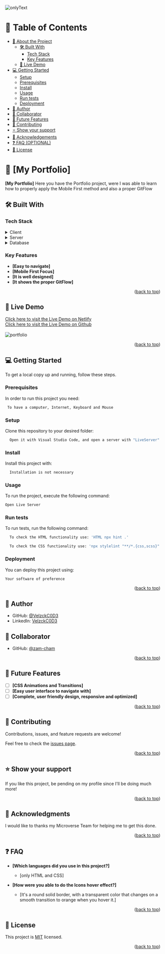 <a name="readme-top"></a>
![onlyText](https://user-images.githubusercontent.com/92229666/221316081-fb9e0b88-a571-4414-baa7-76d8d411c181.gif)
<!-- TABLE OF CONTENTS -->

# 📗 Table of Contents

- [📖 About the Project](#about-project)
  - [🛠 Built With](#built-with)
    - [Tech Stack](#tech-stack)
    - [Key Features](#key-features)
  - [🚀 Live Demo](#live-demo)
- [💻 Getting Started](#getting-started)
  - [Setup](#setup)
  - [Prerequisites](#prerequisites)
  - [Install](#install)
  - [Usage](#usage)
  - [Run tests](#run-tests)
  - [Deployment](#deployment)
- [👥 Author](#author)
- [👥 Collaborator](#collaborator)
- [🔭 Future Features](#future-features)
- [🤝 Contributing](#contributing)
- [⭐️ Show your support](#support)
- [🙏 Acknowledgements](#acknowledgements)
- [❓ FAQ (OPTIONAL)](#faq)
- [📝 License](#license)

<!-- PROJECT DESCRIPTION -->

# 📖 [My Portfolio] <a name="about-project"></a>

**[My Portfolio]** Here you have the Portfolio project, were I was able to learn how to properly apply the Mobile First method and also a proper GitFlow

## 🛠 Built With <a name="built-with"></a>

### Tech Stack <a name="tech-stack"></a>

<details>
  <summary>Client</summary>
  <ul>
    <li><a href="https://developer.mozilla.org/en-US/docs/Web/HTML">HTML</a></li>
    <li><a href="https://developer.mozilla.org/en-US/docs/Web/CSS">CSS</a></li>
  </ul>
</details>

<details>
  <summary>Server</summary>
  <ul>
    <li><a>N/A</a></li>
  </ul>
</details>

<details>
<summary>Database</summary>
  <ul>
    <li><a>N/A</a></li>
  </ul>
</details>

<!-- Features -->

### Key Features <a name="key-features"></a>

- **[Easy to navigate]**
- **[Mobile First Focus]**
- **[It is well designed]**
- **[It shows the proper GitFlow]**

<p align="right">(<a href="#readme-top">back to top</a>)</p>

<!-- LIVE DEMO -->

## 🚀 Live Demo <a name="live-demo"></a>

[Click here to visit the Live Demo on Netlify](https://velzckcode.netlify.app)
\
[Click here to visit the Live Demo on Github](https://velzckc0d3.github.io/Portfolio-v2.0-Microverse/)
\
\
![portfolio](https://user-images.githubusercontent.com/92229666/221633626-0f15e7df-dc07-4ae7-9252-32a8feed9f4d.gif)




<p align="right">(<a href="#readme-top">back to top</a>)</p>

<!-- GETTING STARTED -->

## 💻 Getting Started <a name="getting-started"></a>

To get a local copy up and running, follow these steps.

### Prerequisites

In order to run this project you need:

```sh
 To have a computer, Internet, Keyboard and Mouse
```

### Setup

Clone this repository to your desired folder:

```sh
  Open it with Visual Studio Code, and open a server with "LiveServer".
```

### Install

Install this project with:

```sh
  Installation is not necessary
```

### Usage

To run the project, execute the following command:

```sh
Open Live Server
```

### Run tests

To run tests, run the following command:

```sh
  To check the HTML functionality use: 'HTML npx hint .'
```

```sh
  To check the CSS functionality use: 'npx stylelint "**/*.{css,scss}"'
```

### Deployment

You can deploy this project using:

```sh
Your software of preference
```

<p align="right">(<a href="#readme-top">back to top</a>)</p>

<!-- AUTHOR -->

## 👥 Author <a name="author"></a>

- GitHub: [@VelzckC0D3](https://github.com/VelzckC0D3)
- LinkedIn: [VelzckC0D3](https://www.linkedin.com/in/velzckcode/)

<!-- COLLABORATOR -->

## 👥 Collaborator <a name="collaborator"></a>

- GitHub: [@zam-cham](https://github.com/zam-cham)

<p align="right">(<a href="#readme-top">back to top</a>)</p>

<!-- FUTURE FEATURES -->

## 🔭 Future Features <a name="future-features"></a>

- [ ] **[CSS Animations and Transitions]**
- [ ] **[Easy user interface to navigate with]**
- [ ] **[Complete, user friendly design, responsive and optimized]**

<p align="right">(<a href="#readme-top">back to top</a>)</p>

<!-- CONTRIBUTING -->

## 🤝 Contributing <a name="contributing"></a>

Contributions, issues, and feature requests are welcome!

Feel free to check the [issues page](../../issues/).

<p align="right">(<a href="#readme-top">back to top</a>)</p>

<!-- SUPPORT -->

## ⭐️ Show your support <a name="support"></a>

If you like this project, be pending on my profile since I'll be doing much more! 

<p align="right">(<a href="#readme-top">back to top</a>)</p>

<!-- ACKNOWLEDGEMENTS -->

## 🙏 Acknowledgments <a name="acknowledgements"></a>

I would like to thanks my Microverse Team for helping me to get this done.

<p align="right">(<a href="#readme-top">back to top</a>)</p>

<!-- FAQ (optional) -->

## ❓ FAQ<a name="faq"></a>

- **[Which languages did you use in this project?]**

  - [only HTML and CSS]

- **[How were you able to do the Icons hover effect?]**

  - [It's a round solid border, with a transparent color that changes on a smooth transition to orange when you hover it.]

<p align="right">(<a href="#readme-top">back to top</a>)</p>

<!-- LICENSE -->

## 📝 License <a name="license"></a>

This project is [MIT](./LICENSE) licensed.

<p align="right">(<a href="#readme-top">back to top</a>)</p>
